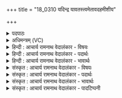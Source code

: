 +++
title = "18_0310 यदिन्द्र यावतस्त्वमेतावदहमीशीय"

+++
<details><summary>पदपाठः</summary>

य꣢त्। इ꣣न्द्र। या꣡व꣢꣯तः। त्वम्। ए꣣ता꣡व꣢त्। अ꣣ह꣢म्। ई꣡शी꣢꣯य। स्तो꣣ता꣡र꣢म्। इत्। द꣣धिषे। रदावसो꣣। रद। वसो। न꣢। पा꣣पत्वा꣡य꣢। रं꣣ऽसिषम्। ३१०।
</details>

<details><summary>अधिमन्त्रम् (VC)</summary>

- इन्द्रः
- वसिष्ठो मैत्रावरुणिः
- बृहती
- मध्यमः
- ऐन्द्रं काण्डम्
</details>

<details><summary>हिन्दी : आचार्य रामनाथ वेदालंकार - विषयः</summary>

अगले मन्त्र में यह वर्णित है कि धनस्वामियों को धन का व्यय कहाँ करना चाहिए।
</details>

<details><summary>हिन्दी : आचार्य रामनाथ वेदालंकार - पदार्थः</summary>

पदार्थान्वयभाषाः -  हे (इन्द्र) परमात्मन् ! (यत्) यदि (यावतः) जितने धन के (त्वम्) आप स्वामी हैं, (एतावत्) उतने धन का (अहम्) मैं (ईशीय) स्वामी हो जाऊँ, तो हे (रदावसो) पवित्रताकारक धनवाले, अथवा दानियों को वसानेवालेपरमात्मन् ! मैं (स्तोतारम्) आपके स्तोता, पुण्यकर्ता मनुष्य को (इत्) ही (दधिषे) धन-दान से धारण करूँ, (पापत्वाय) पाप के लिए कभी (न) नहीं (रंसिषम्) दान करूँ ॥८॥
</details>

<details><summary>हिन्दी : आचार्य रामनाथ वेदालंकार - भावार्थः</summary>

भावार्थभाषाः -  धन पाकर किसी को कंजूस नहीं होना चाहिए, किन्तु उस धन का यथायोग्य सत्पात्रों में दान करना चाहिए। पर पाप-कार्य के लिए कभी धन-दान नहीं करना चाहिए ॥८॥
</details>

<details><summary>संस्कृत : आचार्य रामनाथ वेदालंकार - विषयः</summary>

अथ धनस्वामिभिर्धनं कुत्र व्ययितव्यमित्याह।
</details>

<details><summary>संस्कृत : आचार्य रामनाथ वेदालंकार - पदार्थः</summary>

पदार्थान्वयभाषाः -  हे (इन्द्र) परमात्मन् ! (यत्) यदि (यावतः) यत्परिमाणस्य धनस्य (त्वम्) त्वम् ईशिषे अधीश्वरोऽसि (एतावत्) एतावतः धनस्य। ‘सुपां सुलुक्। अ० ७।१।३९’ इति षष्ठ्या लुक्। (अहम्) त्वदुपासकः (ईशीय) अधीश्वरो भवेयम् तर्हि, हे (रदावसो२) रदति विलिखतीति रदं पावकं वसु धनं यस्य स रदवसुः, रदवसुरेव रदावसुः तादृश ! रद विलेखने, पूर्वपदस्य दीर्घश्छान्दसः। यद्वा, रदान् दातॄन् वासयतीति रदावसुः तथाविध ! अत्र रदधातुर्दानार्थो बोध्यः। अहम् (स्तोतारम्) तव स्तुतिकर्तारम्, पुण्यकर्तारम् (इत्) एव (दधिषे) धनप्रदानेन धारयेयम्। दध धारणे, लेटि उत्तमैकवचने ‘सिब्बहुलं लेटि। अ० ३।१।३४’ इति सिपि रूपम्। (पापत्वाय) पापाय (न) नैव कदापि (रंसिषम्३) दद्याम्। रमु क्रीडायाम्। अत्र दानार्थः, ऋग्वेदे ‘रासीय’ इति पाठात्। लिङर्थे लुङ्, परस्मैपदं छान्दसम्, ‘बहुलं छन्दस्यमाङ्योगेऽपि। अ० ६।४।७५’ इत्यडागमो न ॥८॥४
</details>

<details><summary>संस्कृत : आचार्य रामनाथ वेदालंकार - भावार्थः</summary>

भावार्थभाषाः -  धनं प्राप्य केनापि कृपणेन न भाव्यम्, किन्तु तद्धनं यथायोग्यं सत्पात्रेषु दातव्यम्। परं पापकार्याय कदापि धनं न देयम् ॥८॥
</details>

<details><summary>संस्कृत : आचार्य रामनाथ वेदालंकार - पादटिप्पनी</summary>

टिप्पणी:   १. ऋ० ७।३२।१८, अथ० २०।८२।१। उभयत्र ‘दधिषे’ ‘रंसिषम्’ इत्यत्र क्रमेण ‘दिधिषेय’ ‘रासीय’ इति पाठः। साम० १७९६। २. रदावसो। रदिरत्र दानकर्मा। रदति वसूनीति रदावसुः—इति भ०। रदति ददाति वसूनीति रदवसुः तादृश हे इन्द्र—इति सा०। यो रदेषु विलेखनेषु वसति तत्सम्बुद्धौ—इति ऋ० ७।३२।१८ भाष्ये द०। ३. रंसिषं दधामीत्यर्थः—इति वि०। रातेरिदं रूपम्, दद्याम्—इति भ०। न रंसिषम् न दद्याम्—इति सा०। ४. दयानन्दर्षिणा मन्त्रोऽयम् ऋग्भाष्ये ‘राजपुरुषैः किमेष्टव्यम्’ इति विषये व्याख्यातः।
</details>